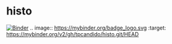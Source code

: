 # histo
[![Binder](https://mybinder.org/badge_logo.svg)](https://mybinder.org/v2/gh/tpcandido/histo.git/HEAD)
.. image:: https://mybinder.org/badge_logo.svg
 :target: https://mybinder.org/v2/gh/tpcandido/histo.git/HEAD
